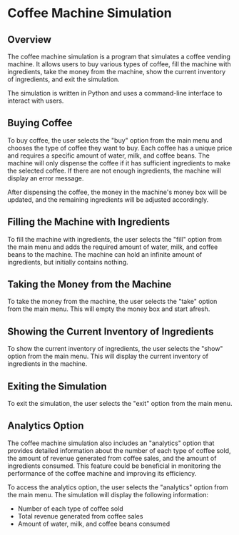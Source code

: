 # Coffee Machine Simulation
## Overview
The coffee machine simulation is a program that simulates a coffee vending machine. It allows users to buy various types of coffee, fill the machine with ingredients, take the money from the machine, show the current inventory of ingredients, and exit the simulation.

The simulation is written in Python and uses a command-line interface to interact with users.

## Buying Coffee
To buy coffee, the user selects the "buy" option from the main menu and chooses the type of coffee they want to buy. Each coffee has a unique price and requires a specific amount of water, milk, and coffee beans. The machine will only dispense the coffee if it has sufficient ingredients to make the selected coffee. If there are not enough ingredients, the machine will display an error message.

After dispensing the coffee, the money in the machine's money box will be updated, and the remaining ingredients will be adjusted accordingly.

## Filling the Machine with Ingredients
To fill the machine with ingredients, the user selects the "fill" option from the main menu and adds the required amount of water, milk, and coffee beans to the machine. The machine can hold an infinite amount of ingredients, but initially contains nothing.

## Taking the Money from the Machine
To take the money from the machine, the user selects the "take" option from the main menu. This will empty the money box and start afresh.

## Showing the Current Inventory of Ingredients
To show the current inventory of ingredients, the user selects the "show" option from the main menu. This will display the current inventory of ingredients in the machine.

## Exiting the Simulation
To exit the simulation, the user selects the "exit" option from the main menu.

## Analytics Option
The coffee machine simulation also includes an "analytics" option that provides detailed information about the number of each type of coffee sold, the amount of revenue generated from coffee sales, and the amount of ingredients consumed. This feature could be beneficial in monitoring the performance of the coffee machine and improving its efficiency.

To access the analytics option, the user selects the "analytics" option from the main menu. The simulation will display the following information:

* Number of each type of coffee sold
* Total revenue generated from coffee sales
* Amount of water, milk, and coffee beans consumed
